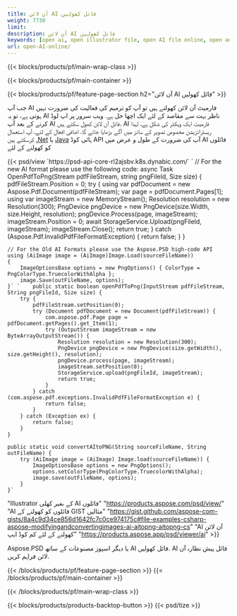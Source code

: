 ```yaml
---
title: آن لائن AI فائل کھولیں
weight: 7730
limit: 
description: آن لائن AI فائل کھولیں
keywords: [open ai, open illustrator file, open AI file online, open adobe illustrator, preview of ai file, ai format open]
url: open-AI-online/
---
```


{{< blocks/products/pf/main-wrap-class >}}


{{< blocks/products/pf/main-container >}}

{{< blocks/products/pf/feature-page-section h2="آن لائن AI فائل کھولیں" >}}
<p>جب آپ AI فارمیٹ آن لائن کھولتے ہیں تو آپ کو ترمیم کی فعالیت کی ضرورت نہیں ہوتی ہے، تو یہ AI ناظر بہت سے مقاصد کے لئے ایک اچھا حل ہے. ویب سرور پر اپ لوڈ کرنے کے بعد آپ AI فائل آن لائن کھول سکتے ہیں. AI فارمیٹ ایک ویکٹر کی شکل ہے، لہذا ریسٹرائزیشن مخصوص تصویر کے سائز میں آگے بڑھایا جائے گا. اضافی افعال کے لئے، آپ استعمال کرسکتے ہیں <a href="/psd/net">.Net</a> یا <a href="/psd/java">Java</a> ہائی کوڈ API آپ کی ضرورت کے طول و عرض میں AI فائلوں کو کھولنے کے لئے</p>
{{< psd/view `https://psd-api-core-rl2ajsbv.k8s.dynabic.com/` 
`	// For the new AI format please use the following code:
	async Task<bool> OpenPdfToPng(Stream pdfFileStream, string pngFileId, Size size)
	{
		pdfFileStream.Position = 0;
		try
		{
			using var pdfDocument = new Aspose.Pdf.Document(pdfFileStream);
			var page = pdfDocument.Pages[1];
			using var imageStream = new MemoryStream();
			Resolution resolution = new Resolution(300);
			PngDevice pngDevice = new PngDevice(size.Width, size.Height, resolution);
			pngDevice.Process(page, imageStream);
			imageStream.Position = 0;
			await StorageService.Upload(pngFileId, imageStream);
			imageStream.Close();
			return true;
		}
		catch (Aspose.Pdf.InvalidPdfFileFormatException)
		{
			return false;
		}
	}
	
	// For the Old AI Formats please use the Aspose.PSD high-code API
	using (AiImage image = (AiImage)Image.Load(sourceFileName))
	{
		ImageOptionsBase options = new PngOptions() { ColorType = PngColorType.TruecolorWithAlpha };
		image.Save(outFileName, options);
	}` `    public static boolean openPdfToPng(InputStream pdfFileStream, String pngFileId, Size size) {
        try {
            pdfFileStream.setPosition(0);
            try (Document pdfDocument = new Document(pdfFileStream)) {
                com.aspose.pdf.Page page = pdfDocument.getPages().get_Item(1);
                try (OutputStream imageStream = new ByteArrayOutputStream()) {
                    Resolution resolution = new Resolution(300);
                    PngDevice pngDevice = new PngDevice(size.getWidth(), size.getHeight(), resolution);
                    pngDevice.process(page, imageStream);
                    imageStream.setPosition(0);
                    StorageService.upload(pngFileId, imageStream);
                    return true;
                }
            } catch (com.aspose.pdf.exceptions.InvalidPdfFileFormatException e) {
                return false;
            }
        } catch (Exception ex) {
            return false;
        }
    }

    public static void convertAItoPNG(String sourceFileName, String outFileName) {
        try (AiImage image = (AiImage) Image.load(sourceFileName)) {
            ImageOptionsBase options = new PngOptions();
            options.setColorType(PngColorType.TruecolorWithAlpha);
            image.save(outFileName, options);
        }
    }` 
"Illustrator کے بغیر کھلی AI فائلوں" "https://products.aspose.com/psd/view/" 
"AI فائلوں کو کھولنے کے GIST مثالیں" "https://gist.github.com/aspose-com-gists/8a4c9d34ce856d1642fc7c0ce974175c#file-examples-csharp-aspose-modifyingandconvertingimages-ai-aitopng-aitopng-cs" 
"AI آن لائن کھولنے کے لئے کم کوڈ ایپ" "https://products.aspose.app/psd/viewer/ai" >}}
<p>Aspose.PSD یا دیگر اسپوز مصنوعات کے ساتھ AI فائل کھولیں. AI فائل پیش نظارہ آن لائن فراہم کریں.</p>
{{< /blocks/products/pf/feature-page-section >}}
{{< /blocks/products/pf/main-container >}}


{{< /blocks/products/pf/main-wrap-class >}}

{{< blocks/products/products-backtop-button >}}
{{< psd/tize >}}
